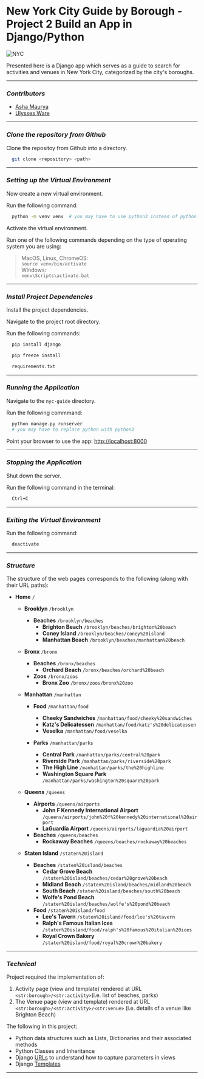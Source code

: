 # New York City Guide by Borough - Project 2 Build an App in Django/Python

![NYC](https://s-media-cache-ak0.pinimg.com/originals/eb/8f/82/eb8f82555f88f8364929e5e829702caf.jpg)

Presented here is a Django app which serves as a guide to search for activities and venues in New York City, categorized by the city's boroughs.

---

### _Contributors_ ###

- [Asha Maurya](https://github.com/jtc21am)  
- [Ulysses Ware](https://github.com/ThomasWare)

---

### _Clone the repository from Github_ ###

Clone the repositoy from Github into a directory.

```bash
  git clone <repository> <path>
```

---

### _Setting up the Virtual Environment_ ###

Now create a new virtual environment.

Run the following command:

```bash
  python -m venv venv  # you may have to use python3 instead of python
```

Activate the virtual environment.

Run one of the following commands depending on the type of operating system you are using:

> MacOS, Linux, ChromeOS:  
> `source venv/bin/activate`  
> Windows:  
> `venv\Scripts\activate.bat`

---

### _Install Project Dependencies_ ###

Install the project dependencies.

Navigate to the project root directory.

Run the following commands:

```bash
  pip install django
```

```bash
  pip freeze install
```

```bash
  requirements.txt
```

---

### _Running the Application_ ###

Navigate to the `nyc-guide` directory.

Run the following commmand:

```bash
  python manage.py runserver 
  # you may have to replace python with python3
```

Point your browser to use the app:
[http://localhost:8000](http://localhost:8000)

---

### _Stopping the Application_ ###

Shut down the server.

Run the following command in the terminal:

```bash
  Ctrl+C
```

---

### _Exiting the Virtual Environment_ ###

Run the following command:

```bash
  deactivate
```

---

### _Structure_ ###

The structure of the web pages corresponds to the following (along with their URL paths):

- **Home** `/`

  - **Brooklyn** `/brooklyn`
    - **Beaches** `/brooklyn/beaches`
      - **Brighton Beach** `/brooklyn/beaches/brighton%20beach`
      - **Coney Island** `/brooklyn/beaches/coney%20island`
      - **Manhattan Beach** `/brooklyn/beaches/manhattan%20beach`
  - **Bronx** `/bronx`
    - **Beaches** `/bronx/beaches`
      - **Orchard Beach** `/bronx/beaches/orchard%20beach`
    - **Zoos** `/bronx/zoos`
      - **Bronx Zoo** `/bronx/zoos/bronx%20zoo`
  - **Manhattan** `/manhattan`

    - **Food** `/manhattan/food`

      - **Cheeky Sandwiches** `/manhattan/food/cheeky%20sandwiches`
      - **Katz's Delicatessen** `/manhattan/food/katz's%20delicatessen`
      - **Veselka** `/manhattan/food/veselka`

    - **Parks** `/manhattan/parks`
      - **Central Park** `/manhattan/parks/central%20park`
      - **Riverside Park** `/manhattan/parks/riverside%20park`
      - **The High Line** `/manhattan/parks/the%20highline`
      - **Washington Square Park** `/manhattan/parks/washington%20square%20park`

  - **Queens** `/queens`
    - **Airports** `/queens/airports`
      - **John F Kennedy International Airport** `/queens/airports/john%20f%20kennedy%20international%20airport`
      - **LaGuardia Airport** `/queens/airports/laguardia%20airport`
    - **Beaches** `/queens/beaches`
      - **Rockaway Beaches** `/queens/beaches/rockaway%20beaches`
  - **Staten Island** `/staten%20island`
    - **Beaches** `/staten%20island/beaches`
      - **Cedar Grove Beach** `/staten%20island/beaches/cedar%20grove%20beach`
      - **Midland Beach** `/staten%20island/beaches/midland%20beach`
      - **South Beach** `/staten%20island/beaches/south%20beach`
      - **Wolfe's Pond Beach** `/staten%20island/beaches/wolfe's%20pond%20beach`
    - **Food** `/staten%20island/food`
      - **Lee's Tavern** `/staten%20island/food/lee's%20tavern`
      - **Ralph's Famous Italian Ices** `/staten%20island/food/ralph's%20famous%20italian%20ices`
      - **Royal Crown Bakery** `/staten%20island/food/royal%20crown%20bakery`
  
---

### _Technical_ ###
Project required the implementation of:
1. Activity page (view and template) rendered at URL `<str:borough>/<str:activity>`(i.e. list of beaches, parks)
2. The Venue page (view and template) rendered at URL `<str:borough>/<str:activity>/<str:venue>` (i.e. details of a venue like Brighton Beach)

The following  in this project:
- Python data structures such as Lists, Dictionaries and their associated methods
- Python Classes and Inheritance
- Django [URLs](https://docs.djangoproject.com/en/3.2/topics/http/urls/) to understand how to capture parameters in views
- Django [Templates](https://docs.djangoproject.com/en/3.2/ref/templates/language/)

---
